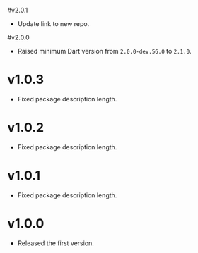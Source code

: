 #v2.0.1

- Update link to new repo.

#v2.0.0

- Raised minimum Dart version from `2.0.0-dev.56.0` to `2.1.0`.

# v1.0.3

- Fixed package description length.

# v1.0.2

- Fixed package description length.

# v1.0.1

- Fixed package description length.

# v1.0.0

- Released the first version.